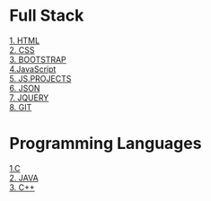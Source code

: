 # Full Stack
[1. HTML](https://github.com/shau-14/Code-Notes/blob/master/html.md) <br>
[2. CSS](https://github.com/shau-14/Code-Notes/blob/master/CSs.md) <br>
[3. BOOTSTRAP](https://github.com/shau-14/Code-Notes/blob/master/bootstrap.md) <br>
[4.JavaScript](https://github.com/shau-14/Code-Notes/blob/master/javascript.md) <br>
[5. JS.PROJECTS](https://github.com/shau-14/Code-Notes/blob/master/js.project.md) <br>
[6. JSON](https://github.com/shau-14/Code-Notes/blob/master/json.md) <br>
[7. JQUERY](https://github.com/shau-14/Code-Notes/blob/master/jquery.md) <br>
[8. GIT](https://github.com/shau-14/Code-Notes/blob/master/git.md) <br>

# Programming Languages 
[1.C](https://github.com/shau-14/Code-Notes/blob/master/C.md) <br>
[2. JAVA](https://github.com/shau-14/Code-Notes/blob/master/java.md) <br>
[3. C++](https://github.com/shau-14/Code-Notes/blob/master/cpp.md) <br>
